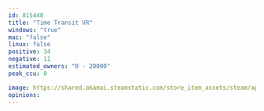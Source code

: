 ```yaml
---
id: 815440
title: "Time Transit VR"
windows: "true"
mac: "false"
linux: false
positive: 34
negative: 11
estimated_owners: "0 - 20000"
peak_ccu: 0

image: https://shared.akamai.steamstatic.com/store_item_assets/steam/apps/815440/header.jpg?t=1632339621
opinions:
---
```

